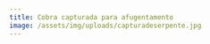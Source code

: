 ```yaml
---
title: Cobra capturada para afugentamento
image: /assets/img/uploads/capturadeserpente.jpg
---
```


